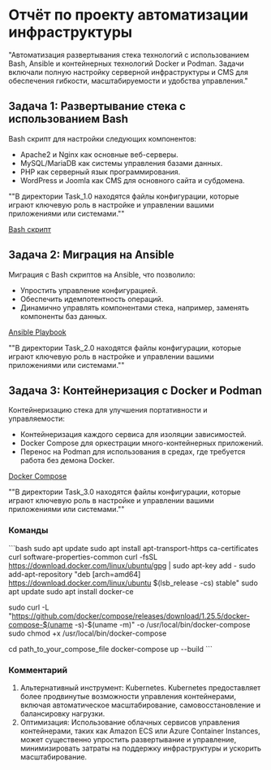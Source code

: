 # Отчёт по проекту автоматизации инфраструктуры

"Автоматизация развертывания стека технологий с использованием Bash, Ansible и контейнерных технологий Docker и Podman. Задачи включали полную настройку серверной инфраструктуры и CMS для обеспечения гибкости, масштабируемости и удобства управления."

## Задача 1: Развертывание стека с использованием Bash

Bash скрипт для настройки следующих компонентов:

- Apache2 и Nginx как основные веб-серверы.
- MySQL/MariaDB как системы управления базами данных.
- PHP как серверный язык программирования.
- WordPress и Joomla как CMS для основного сайта и субдомена.

""В директории Task_1.0 находятся файлы конфигурации, которые играют ключевую роль в настройке и управлении вашими приложениями или системами.""

[Bash скрипт]()

## Задача 2: Миграция на Ansible

Миграция с Bash скриптов на Ansible, что позволило:

- Упростить управление конфигурацией.
- Обеспечить идемпотентность операций.
- Динамично управлять компонентами стека, например, заменять компоненты баз данных.

[Ansible Playbook]()

""В директории Task_2.0 находятся файлы конфигурации, которые играют ключевую роль в настройке и управлении вашими приложениями или системами.""

## Задача 3: Контейнеризация с Docker и Podman

Контейнеризацию стека для улучшения портативности и управляемости:

- Контейнеризация каждого сервиса для изоляции зависимостей.
- Docker Compose для оркестрации много-контейнерных приложений.
- Перенос на Podman для использования в средах, где требуется работа без демона Docker.

[Docker Compose]()

""В директории Task_3.0 находятся файлы конфигурации, которые играют ключевую роль в настройке и управлении вашими приложениями или системами.""

### Команды 
\```bash
sudo apt update
sudo apt install apt-transport-https ca-certificates curl software-properties-common
curl -fsSL https://download.docker.com/linux/ubuntu/gpg | sudo apt-key add -
sudo add-apt-repository "deb [arch=amd64] https://download.docker.com/linux/ubuntu $(lsb_release -cs) stable"
sudo apt update
sudo apt install docker-ce

sudo curl -L "https://github.com/docker/compose/releases/download/1.25.5/docker-compose-$(uname -s)-$(uname -m)" -o /usr/local/bin/docker-compose
sudo chmod +x /usr/local/bin/docker-compose

cd path_to_your_compose_file
docker-compose up --build
\```

### Комментарий

1. Альтернативный инструмент: Kubernetes. Kubernetes предоставляет более продвинутые возможности управления контейнерами, включая автоматическое масштабирование, самовосстановление и балансировку нагрузки.
2. Оптимизация: Использование облачных сервисов управления контейнерами, таких как Amazon ECS или Azure Container Instances, может существенно упростить развертывание и управление, минимизировать затраты на поддержку инфраструктуры и ускорить масштабирование.
